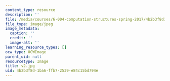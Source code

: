 ```yaml
---
content_type: resource
description: ''
file: /media/courses/6-004-computation-structures-spring-2017/4b2b3f8d1ba6ffb72539e84c15bd794e_v2.jpg
file_type: image/jpeg
image_metadata:
  caption: ''
  credit: ''
  image-alt: ''
learning_resource_types: []
ocw_type: OCWImage
parent_uid: null
resourcetype: Image
title: v2.jpg
uid: 4b2b3f8d-1ba6-ffb7-2539-e84c15bd794e
---
```

